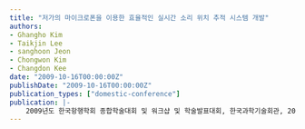 ```yaml
---
title: "저가의 마이크로폰을 이용한 효율적인 실시간 소리 위치 추적 시스템 개발"
authors:
- Ghangho Kim
- Taikjin Lee
- sanghoon Jeon
- Chongwon Kim
- Changdon Kee
date: "2009-10-16T00:00:00Z"
publishDate: "2009-10-16T00:00:00Z"
publication_types: ["domestic-conference"]
publication: |-
    2009년도 한국항행학회 종합학술대회 및 워크샵 및 학술발표대회, 한국과학기술회관, 2009, 10, 16
---
```


